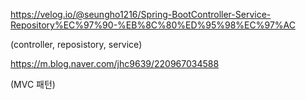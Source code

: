 https://velog.io/@seungho1216/Spring-BootController-Service-Repository%EC%97%90-%EB%8C%80%ED%95%98%EC%97%AC

(controller, reposistory, service)

https://m.blog.naver.com/jhc9639/220967034588

(MVC 패턴)

